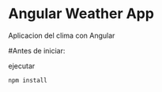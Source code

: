 # Angular Weather App

Aplicacion del clima con Angular

#Antes de iniciar:

ejecutar

````````````
npm install
````````````
